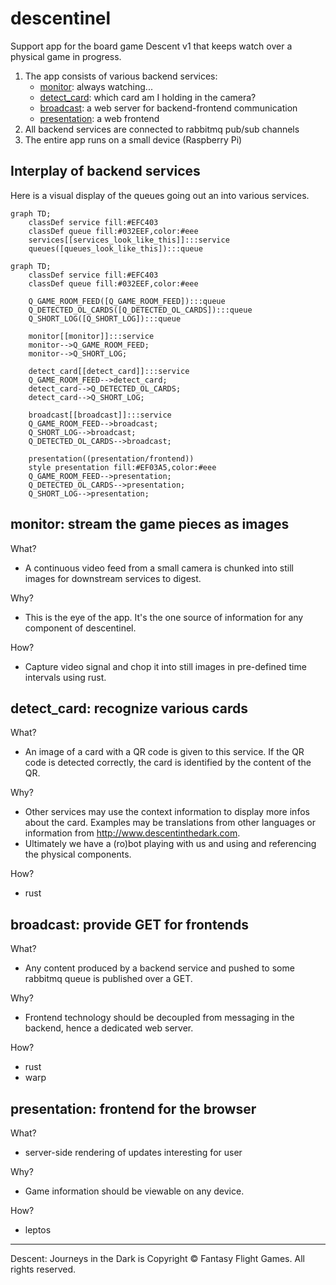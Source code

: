 # descentinel
Support app for the board game Descent v1 that keeps watch over a physical game in progress.

1. The app consists of various backend services:
    - [monitor](#monitor-stream-the-game-pieces-as-images): always watching...
    - [detect_card](#detect_card-recognize-various-cards): which card am I holding in the camera?
    - [broadcast](#broadcast-provide-get-for-frontends): a web server for backend-frontend communication
    - [presentation](#presentation-frontend-for-the-browser): a web frontend
1. All backend services are connected to rabbitmq pub/sub channels
1. The entire app runs on a small device (Raspberry Pi)

## Interplay of backend services

Here is a visual display of the queues going out an into various services.

```mermaid
graph TD;
    classDef service fill:#EFC403
    classDef queue fill:#032EEF,color:#eee
    services[[services_look_like_this]]:::service
    queues([queues_look_like_this]):::queue
```

```mermaid
graph TD;
    classDef service fill:#EFC403
    classDef queue fill:#032EEF,color:#eee

    Q_GAME_ROOM_FEED([Q_GAME_ROOM_FEED]):::queue
    Q_DETECTED_OL_CARDS([Q_DETECTED_OL_CARDS]):::queue
    Q_SHORT_LOG([Q_SHORT_LOG]):::queue

    monitor[[monitor]]:::service
    monitor-->Q_GAME_ROOM_FEED;
    monitor-->Q_SHORT_LOG;

    detect_card[[detect_card]]:::service
    Q_GAME_ROOM_FEED-->detect_card;
    detect_card-->Q_DETECTED_OL_CARDS;
    detect_card-->Q_SHORT_LOG;

    broadcast[[broadcast]]:::service
    Q_GAME_ROOM_FEED-->broadcast;
    Q_SHORT_LOG-->broadcast;
    Q_DETECTED_OL_CARDS-->broadcast;

    presentation((presentation/frontend))
    style presentation fill:#EF03A5,color:#eee
    Q_GAME_ROOM_FEED-->presentation;
    Q_DETECTED_OL_CARDS-->presentation;
    Q_SHORT_LOG-->presentation;
```

## monitor: stream the game pieces as images

What?
- A continuous video feed from a small camera is chunked into still images for downstream services to digest.

Why?
- This is the eye of the app. It's the one source of information for any component of descentinel.

How?
- Capture video signal and chop it into still images in pre-defined time intervals using rust.

## detect_card: recognize various cards

What? 
- An image of a card with a QR code is given to this service. If the QR code is detected correctly, the card is identified by the content of the QR.

Why?
- Other services may use the context information to display more infos about the card. Examples may be translations from other languages or information from http://www.descentinthedark.com.
- Ultimately we have a (ro)bot playing with us and using and referencing the physical components.

How?
- rust

## broadcast: provide GET for frontends

What?
- Any content produced by a backend service and pushed to some rabbitmq queue is published over a GET.

Why?
- Frontend technology should be decoupled from messaging in the backend, hence a dedicated web server.

How?
- rust
- warp

## presentation: frontend for the browser

What?
- server-side rendering of updates interesting for user

Why?
- Game information should be viewable on any device.

How?
- leptos


---
Descent: Journeys in the Dark is Copyright © Fantasy Flight Games. All rights reserved.
